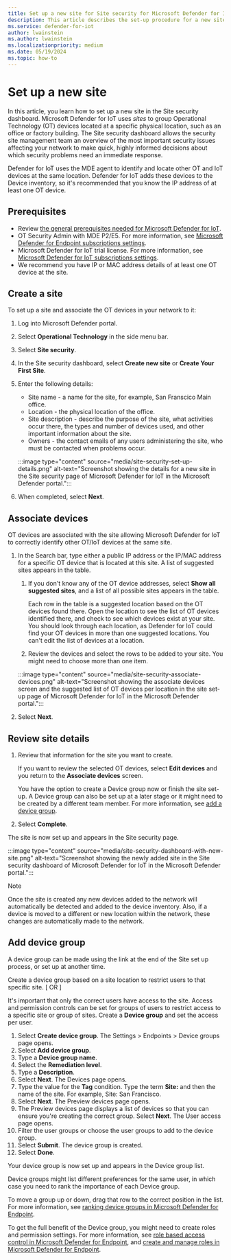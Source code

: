 ```yaml
---
title: Set up a new site for Site security for Microsoft Defender for IoT
description: This article describes the set-up procedure for a new site in the Site security feature of Microsoft Defender for IoT in Defender portal
ms.service: defender-for-iot
author: lwainstein
ms.author: lwainstein
ms.localizationpriority: medium
ms.date: 05/19/2024
ms.topic: how-to
---
```


# Set up a new site

In this article, you learn how to set up a new site in the Site security dashboard. Microsoft Defender for IoT uses *sites* to group Operational Technology (OT) devices located at a specific physical location, such as an office or factory building. The Site security dashboard allows the security site management team an overview of the most important security issues affecting your network to make quick, highly informed decisions about which security problems need an immediate response.

Defender for IoT uses the MDE agent to identify and locate other OT and IoT devices at the same location. Defender for IoT adds these devices to the Device inventory, so it's recommended that you know the IP address of at least one OT device.

## Prerequisites

- Review [the general prerequisites needed for Microsoft Defender for IoT](prerequisites.md).
- OT Security Admin with MDE P2/E5. For more information, see [Microsoft Defender for Endpoint subscriptions settings](/defender-endpoint/defender-endpoint-subscription-settings.md).
- Microsoft Defender for IoT trial license. For more information, see [Microsoft Defender for IoT subscriptions settings](get-started.md).
- We recommend you have IP or MAC address details of at least one OT device at the site.

## Create a site

To set up a site and associate the OT devices in your network to it:

1. Log into Microsoft Defender portal.
1. Select **Operational Technology** in the side menu bar.
1. Select **Site security**.
1. In the Site security dashboard, select **Create new site** or **Create Your First Site**.

1. Enter the following details:

    - Site name - a name for the site, for example, San Franscico Main office.
    - Location - the physical location of the office.
    - Site description - describe the purpose of the site, what activities occur there, the types and number of devices used, and other important information about the site.
    - Owners - the contact emails of any users administering the site, who must be contacted when problems occur.

    :::image type="content" source="media/site-security-set-up-details.png" alt-text="Screenshot showing the details for a new site in the Site security page of Microsoft Defender for IoT in the Microsoft Defender portal.":::

1. When completed, select **Next**.

## Associate devices

OT devices are associated with the site allowing Microsoft Defender for IoT to correctly identify other OT/IoT devices at the same site.

1. In the Search bar, type either a public IP address or the IP/MAC address for a specific OT device that is located at this site. A list of suggested sites appears in the table.
    1. If you don't know any of the OT device addresses, select **Show all suggested sites**, and a list of all possible sites appears in the table.

        Each row in the table is a suggested location based on the OT devices found there. Open the location to see the list of OT devices identified there, and check to see which devices exist at your site. You should look through each location, as Defender for IoT could find your OT devices in more than one suggested locations. You can't edit the list of devices at a location.

    1. Review the devices and select the rows to be added to your site. You might need to choose more than one item.

    :::image type="content" source="media/site-security-associate-devices.png" alt-text="Screenshot showing the associate devices screen and the suggested list of OT devices per location in the site set-up page of Microsoft Defender for IoT in the Microsoft Defender portal.":::

1. Select **Next**.

## Review site details

1. Review that information for the site you want to create.

    If you want to review the selected OT devices, select **Edit devices** and you return to the **Associate devices** screen.

    You have the option to create a Device group now or finish the site set-up. A Device group can also be set up at a later stage or it might need to be created by a different team member. For more information, see [add a device group](#add-device-group).

1. Select **Complete**.

The site is now set up and appears in the Site security page.

:::image type="content" source="media/site-security-dashboard-with-new-site.png" alt-text="Screenshot showing the newly added site in the Site security dashboard of Microsoft Defender for IoT in the Microsoft Defender portal.":::

>[!NOTE]
> Once the site is created any new devices added to the network will automatically be detected and added to the device inventory. Also, if a device is moved to a different or new location within the network, these changes are automatically made to the network.

## Add device group

A device group can be made using the link at the end of the Site set up process, or set up at another time.

Create a device group based on a site location to restrict users to that specific site. [ OR ]

It's important that only the correct users have access to the site. Access and permission controls can be set for groups of users to restrict access to a specific site or group of sites. Create a **Device group** and set the access per user.

1. Select **Create device group**. The Settings > Endpoints > Device groups page opens.
1. Select **Add device group**.
1. Type a **Device group name**.
1. Select the **Remediation level**.
1. Type a **Description**.
1. Select **Next**. The Devices page opens.
1. Type the value for the **Tag** condition. Type the term **Site:** and then the name of the site. For example, Site: San Francisco.
1. Select **Next**. The Preview devices page opens.
1. The Preview devices page displays a list of devices so that you can ensure you're creating the correct group. Select **Next**. The User access page opens.
1. Filter the user groups or choose the user groups to add to the device group.
1. Select **Submit**. The device group is created.
1. Select **Done**.

Your device group is now set up and appears in the Device group list.

Device groups might list different preferences for the same user, in which case you need to rank the importance of each Device group.

To move a group up or down, drag that row to the correct position in the list. For more information, see [ranking device groups in Microsoft Defender for Endpoint](/defender-endpoint/machine-groups.md).

To get the full benefit of the Device group, you might need to create roles and permission settings. For more information, see [role based access control in Microsoft Defender for Endpoint](/defender-endpoint/rbac.md), and [create and manage roles in Microsoft Defender for Endpoint](/defender-endpoint/user-roles.md).
<!-- Or this link /defender-endpoint/user-roles.md , which is better? Site security and RBAC - Mia -->
